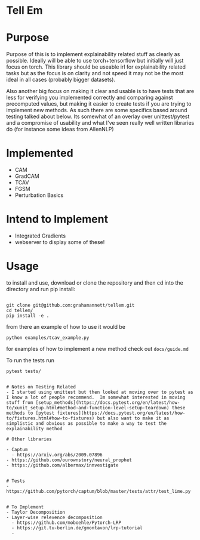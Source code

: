 
# Tell Em

# Purpose
Purpose of this is to implement explainability related stuff as clearly as possible.  Ideally will be able to use torch+tensorflow but initially will just focus on torch.  This library should be useable irl for explainability related tasks but as the focus is on clarity and not speed it may not be the most ideal in all cases (probably bigger datasets).

Also another big focus on making it clear and usable is to have tests that are less for verifying you implemented correctly and comparing against precomputed values, but making it easier to create tests if you are trying to implement new methods.  As such there are some specifics based around testing talked about below.  Its somewhat of an overlay over unittest/pytest and a compromise of usability and what I've seen really well written libraries do (for instance some ideas from AllenNLP)

# Implemented
- CAM
- GradCAM
- TCAV
- FGSM
- Perturbation Basics

# Intend to Implement

- Integrated Gradients
- webserver to display some of these!


# Usage

to install and use, download or clone the repository and then cd into the directory and run pip install:

```

git clone git@github.com:grahamannett/tellem.git
cd tellem/
pip install -e .
```

from there an example of how to use it would be

```
python examples/tcav_example.py
```

for examples of how to implement a new method check out `docs/guide.md`

To run the tests run

```
pytest tests/


# Notes on Testing Related
- I started using unittest but then looked at moving over to pytest as I know a lot of people recommend.  Im somewhat interested in moving stuff from [setup_methods](https://docs.pytest.org/en/latest/how-to/xunit_setup.html#method-and-function-level-setup-teardown) these methods to [pytest fixtures](https://docs.pytest.org/en/latest/how-to/fixtures.html#how-to-fixtures) but also want to make it as simplistic and obvious as possible to make a way to test the explainability method

# Other libraries

- Captum
  - https://arxiv.org/abs/2009.07896
- https://github.com/ourownstory/neural_prophet
- https://github.com/albermax/innvestigate


# Tests
- https://github.com/pytorch/captum/blob/master/tests/attr/test_lime.py


# To Implement
- Taylor Decomposition
- Layer-wise relevence decomposition
  - https://github.com/moboehle/Pytorch-LRP
  - https://git.tu-berlin.de/gmontavon/lrp-tutorial
  -

